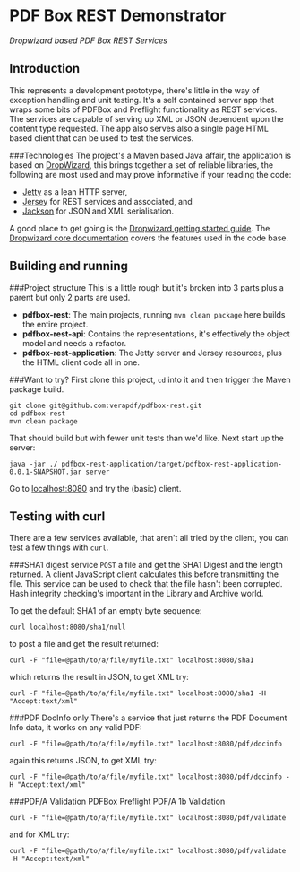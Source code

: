 PDF Box REST Demonstrator
=========================

*Dropwizard based PDF Box REST Services*

Introduction
------------
This represents a development prototype, there's little in the way of exception handling and unit testing.
It's a self contained server app that wraps some bits of PDFBox and Preflight functionality as REST services.
The services are capable of serving up XML or JSON dependent upon the content type requested.
The app also serves also a single page HTML based client that can be used to test the services.

###Technologies
The project's a Maven based Java affair, the application is based on [DropWizard](http://dropwizard.io/index.html),
this brings together a set of reliable libraries, the following are most used and may prove informative if your reading the code:

 * [Jetty](http://www.eclipse.org/jetty/) as a lean HTTP server,
 * [Jersey](http://jersey.java.net/) for REST services and associated, and
 * [Jackson](http://jersey.java.net/) for JSON and XML serialisation.
 
A good place to get going is the [Dropwizard getting started guide](http://dropwizard.io/getting-started.html).
The [Dropwizard core documentation](http://dropwizard.io/manual/core.html) covers the features used in the code base.
 
Building and running
--------------------
###Project structure
This is a little rough but it's broken into 3 parts plus a parent but only 2 parts are used.

 * **pdfbox-rest**: The main projects, running ```mvn clean package``` here builds the entire project.
 * **pdfbox-rest-api**: Contains the representations, it's effectively the object model and needs a refactor.
 * **pdfbox-rest-application**: The Jetty server and Jersey resources, plus the HTML client code all in one.
 
###Want to try?
First clone this project, ```cd``` into it and then trigger the Maven package build.
```
git clone git@github.com:verapdf/pdfbox-rest.git
cd pdfbox-rest
mvn clean package
```
That should build but with fewer unit tests than we'd like. Next start up the server:
```
java -jar ./ pdfbox-rest-application/target/pdfbox-rest-application-0.0.1-SNAPSHOT.jar server
```
Go to [localhost:8080](http://localhost:8080) and try the (basic) client.

Testing with curl
-----------------
There are a few services available, that aren't all tried by the client, you can test a few things with ```curl```.

###SHA1 digest service
```POST``` a file and get the SHA1 Digest and the length returned. A client JavaScript client calculates this before
transmitting the file. This service can be used to check that the file hasn't been corrupted. Hash integrity checking's
important in the Library and Archive world.

To get the default SHA1 of an empty byte sequence:
```
curl localhost:8080/sha1/null
``` 
to post a file and get the result returned:
```
curl -F "file=@path/to/a/file/myfile.txt" localhost:8080/sha1
```
which returns the result in JSON, to get XML try:
```
curl -F "file=@path/to/a/file/myfile.txt" localhost:8080/sha1 -H "Accept:text/xml" 
```

###PDF DocInfo only
There's a service that just returns the PDF Document Info data, it works on any valid PDF:
```
curl -F "file=@path/to/a/file/myfile.txt" localhost:8080/pdf/docinfo
```
again this returns JSON, to get XML try:
```
curl -F "file=@path/to/a/file/myfile.txt" localhost:8080/pdf/docinfo -H "Accept:text/xml" 
```

###PDF/A Validation
PDFBox Preflight PDF/A 1b Validation
```
curl -F "file=@path/to/a/file/myfile.txt" localhost:8080/pdf/validate
```
and for XML try:
```
curl -F "file=@path/to/a/file/myfile.txt" localhost:8080/pdf/validate -H "Accept:text/xml" 
```

